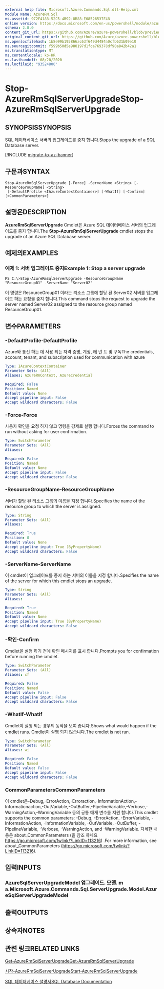 ```yaml
---
external help file: Microsoft.Azure.Commands.Sql.dll-Help.xml
Module Name: AzureRM.Sql
ms.assetid: 972F4188-52C5-4B92-8B88-E68526537F48
online version: https://docs.microsoft.com/en-us/powershell/module/azurerm.sql/stop-azurermsqlserverupgrade
schema: 2.0.0
content_git_url: https://github.com/Azure/azure-powershell/blob/preview/src/ResourceManager/Sql/Commands.Sql/help/Stop-AzureRmSqlServerUpgrade.md
original_content_git_url: https://github.com/Azure/azure-powershell/blob/preview/src/ResourceManager/Sql/Commands.Sql/help/Stop-AzureRmSqlServerUpgrade.md
ms.openlocfilehash: 1b8e99b195866ac63f649d4484a0cfb631b09e10
ms.sourcegitcommit: f599b50d5e980197d1fca769378df90a842b42a1
ms.translationtype: MT
ms.contentlocale: ko-KR
ms.lasthandoff: 08/20/2020
ms.locfileid: "93524800"
---
```

# <span data-ttu-id="68122-101">Stop-AzureRmSqlServerUpgrade</span><span class="sxs-lookup"><span data-stu-id="68122-101">Stop-AzureRmSqlServerUpgrade</span></span>

## <span data-ttu-id="68122-102">SYNOPSIS</span><span class="sxs-lookup"><span data-stu-id="68122-102">SYNOPSIS</span></span>
<span data-ttu-id="68122-103">SQL 데이터베이스 서버의 업그레이드를 중지 합니다.</span><span class="sxs-lookup"><span data-stu-id="68122-103">Stops the upgrade of a SQL Database server.</span></span>

[!INCLUDE [migrate-to-az-banner](../../includes/migrate-to-az-banner.md)]

## <span data-ttu-id="68122-104">구문과</span><span class="sxs-lookup"><span data-stu-id="68122-104">SYNTAX</span></span>

```
Stop-AzureRmSqlServerUpgrade [-Force] -ServerName <String> [-ResourceGroupName] <String>
 [-DefaultProfile <IAzureContextContainer>] [-WhatIf] [-Confirm] [<CommonParameters>]
```

## <span data-ttu-id="68122-105">설명은</span><span class="sxs-lookup"><span data-stu-id="68122-105">DESCRIPTION</span></span>
<span data-ttu-id="68122-106">**AzureRmSqlServerUpgrade** Cmdlet은 Azure SQL 데이터베이스 서버의 업그레이드를 중지 합니다.</span><span class="sxs-lookup"><span data-stu-id="68122-106">The **Stop-AzureRmSqlServerUpgrade** cmdlet stops the upgrade of an Azure SQL Database server.</span></span>

## <span data-ttu-id="68122-107">예제의</span><span class="sxs-lookup"><span data-stu-id="68122-107">EXAMPLES</span></span>

### <span data-ttu-id="68122-108">예제 1: 서버 업그레이드 중지</span><span class="sxs-lookup"><span data-stu-id="68122-108">Example 1: Stop a server upgrade</span></span>
```
PS C:\>Stop-AzureRmSqlServerUpgrade -ResourceGroupName "ResourceGroup01" -ServerName "Server02"
```

<span data-ttu-id="68122-109">이 명령은 ResourceGroup01 이라는 리소스 그룹에 할당 된 Server02 서버를 업그레이드 하는 요청을 중지 합니다.</span><span class="sxs-lookup"><span data-stu-id="68122-109">This command stops the request to upgrade the server named Server02 assigned to the resource group named ResourceGroup01.</span></span>

## <span data-ttu-id="68122-110">변수</span><span class="sxs-lookup"><span data-stu-id="68122-110">PARAMETERS</span></span>

### <span data-ttu-id="68122-111">-DefaultProfile</span><span class="sxs-lookup"><span data-stu-id="68122-111">-DefaultProfile</span></span>
<span data-ttu-id="68122-112">Azure와 통신 하는 데 사용 되는 자격 증명, 계정, 테 넌 트 및 구독</span><span class="sxs-lookup"><span data-stu-id="68122-112">The credentials, account, tenant, and subscription used for communication with azure</span></span>

```yaml
Type: IAzureContextContainer
Parameter Sets: (All)
Aliases: AzureRmContext, AzureCredential

Required: False
Position: Named
Default value: None
Accept pipeline input: False
Accept wildcard characters: False
```

### <span data-ttu-id="68122-113">-Force</span><span class="sxs-lookup"><span data-stu-id="68122-113">-Force</span></span>
<span data-ttu-id="68122-114">사용자 확인을 요청 하지 않고 명령을 강제로 실행 합니다.</span><span class="sxs-lookup"><span data-stu-id="68122-114">Forces the command to run without asking for user confirmation.</span></span>

```yaml
Type: SwitchParameter
Parameter Sets: (All)
Aliases:

Required: False
Position: Named
Default value: None
Accept pipeline input: False
Accept wildcard characters: False
```

### <span data-ttu-id="68122-115">-ResourceGroupName</span><span class="sxs-lookup"><span data-stu-id="68122-115">-ResourceGroupName</span></span>
<span data-ttu-id="68122-116">서버가 할당 된 리소스 그룹의 이름을 지정 합니다.</span><span class="sxs-lookup"><span data-stu-id="68122-116">Specifies the name of the resource group to which the server is assigned.</span></span>

```yaml
Type: String
Parameter Sets: (All)
Aliases:

Required: True
Position: 0
Default value: None
Accept pipeline input: True (ByPropertyName)
Accept wildcard characters: False
```

### <span data-ttu-id="68122-117">-ServerName</span><span class="sxs-lookup"><span data-stu-id="68122-117">-ServerName</span></span>
<span data-ttu-id="68122-118">이 cmdlet이 업그레이드를 중지 하는 서버의 이름을 지정 합니다.</span><span class="sxs-lookup"><span data-stu-id="68122-118">Specifies the name of the server for which this cmdlet stops an upgrade.</span></span>

```yaml
Type: String
Parameter Sets: (All)
Aliases:

Required: True
Position: Named
Default value: None
Accept pipeline input: True (ByPropertyName)
Accept wildcard characters: False
```

### <span data-ttu-id="68122-119">-확인</span><span class="sxs-lookup"><span data-stu-id="68122-119">-Confirm</span></span>
<span data-ttu-id="68122-120">Cmdlet을 실행 하기 전에 확인 메시지를 표시 합니다.</span><span class="sxs-lookup"><span data-stu-id="68122-120">Prompts you for confirmation before running the cmdlet.</span></span>

```yaml
Type: SwitchParameter
Parameter Sets: (All)
Aliases: cf

Required: False
Position: Named
Default value: False
Accept pipeline input: False
Accept wildcard characters: False
```

### <span data-ttu-id="68122-121">-WhatIf</span><span class="sxs-lookup"><span data-stu-id="68122-121">-WhatIf</span></span>
<span data-ttu-id="68122-122">Cmdlet이 실행 되는 경우의 동작을 보여 줍니다.</span><span class="sxs-lookup"><span data-stu-id="68122-122">Shows what would happen if the cmdlet runs.</span></span>
<span data-ttu-id="68122-123">Cmdlet이 실행 되지 않습니다.</span><span class="sxs-lookup"><span data-stu-id="68122-123">The cmdlet is not run.</span></span>

```yaml
Type: SwitchParameter
Parameter Sets: (All)
Aliases: wi

Required: False
Position: Named
Default value: False
Accept pipeline input: False
Accept wildcard characters: False
```

### <span data-ttu-id="68122-124">CommonParameters</span><span class="sxs-lookup"><span data-stu-id="68122-124">CommonParameters</span></span>
<span data-ttu-id="68122-125">이 cmdlet은-Debug,-ErrorAction,-Erroraction,-InformationAction,-Informationaction,-OutVariable,-OutBuffer,-PipelineVariable,-Verbose,-WarningAction,-WarningVariable 등의 공통 매개 변수를 지원 합니다.</span><span class="sxs-lookup"><span data-stu-id="68122-125">This cmdlet supports the common parameters: -Debug, -ErrorAction, -ErrorVariable, -InformationAction, -InformationVariable, -OutVariable, -OutBuffer, -PipelineVariable, -Verbose, -WarningAction, and -WarningVariable.</span></span> <span data-ttu-id="68122-126">자세한 내용은 about_CommonParameters (을 참조 하세요 https://go.microsoft.com/fwlink/?LinkID=113216) .</span><span class="sxs-lookup"><span data-stu-id="68122-126">For more information, see about_CommonParameters (https://go.microsoft.com/fwlink/?LinkID=113216).</span></span>

## <span data-ttu-id="68122-127">입력</span><span class="sxs-lookup"><span data-stu-id="68122-127">INPUTS</span></span>

### <span data-ttu-id="68122-128">AzureSqlServerUpgradeModel 업그레이드. 모델. m a.</span><span class="sxs-lookup"><span data-stu-id="68122-128">Microsoft.Azure.Commands.Sql.ServerUpgrade.Model.AzureSqlServerUpgradeModel</span></span>

## <span data-ttu-id="68122-129">출력</span><span class="sxs-lookup"><span data-stu-id="68122-129">OUTPUTS</span></span>

## <span data-ttu-id="68122-130">상속자</span><span class="sxs-lookup"><span data-stu-id="68122-130">NOTES</span></span>

## <span data-ttu-id="68122-131">관련 링크</span><span class="sxs-lookup"><span data-stu-id="68122-131">RELATED LINKS</span></span>

[<span data-ttu-id="68122-132">Get-AzureRmSqlServerUpgrade</span><span class="sxs-lookup"><span data-stu-id="68122-132">Get-AzureRmSqlServerUpgrade</span></span>](./Get-AzureRmSqlServerUpgrade.md)

[<span data-ttu-id="68122-133">시작-AzureRmSqlServerUpgrade</span><span class="sxs-lookup"><span data-stu-id="68122-133">Start-AzureRmSqlServerUpgrade</span></span>](./Start-AzureRmSqlServerUpgrade.md)

[<span data-ttu-id="68122-134">SQL 데이터베이스 설명서</span><span class="sxs-lookup"><span data-stu-id="68122-134">SQL Database Documentation</span></span>](https://docs.microsoft.com/azure/sql-database/)


